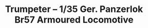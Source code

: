 ---
layout: product
title: "Trumpeter – 1/35 Ger. Panzerlok Br57 Armoured Locomotive"
price: "13000" 
desc: "N/A"
img_path: "/assets/img/TRU00219.jpg"
brand: "N/A"
available: false
special_offer: false
new: false
soon: false
cat: "010000"
subcat: "013400"
subsubcat: "0N/A"
sifra: "TRU00219"
---